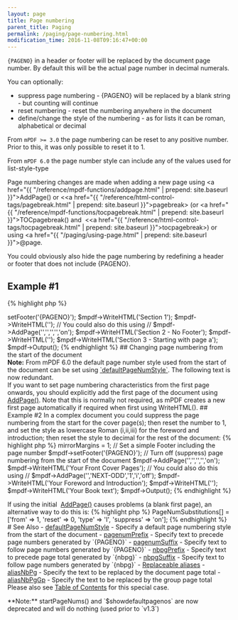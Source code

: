 ```yaml
---
layout: page
title: Page numbering
parent_title: Paging
permalink: /paging/page-numbering.html
modification_time: 2016-11-08T09:16:47+00:00
---
```


`{PAGENO}` in a header or footer will be replaced by the document page number. By default this will be the
actual page number in decimal numerals.

You can optionally:

* suppress page numbering - {PAGENO} will be replaced by a blank string - but counting will continue
* reset numbering - reset the numbering anywhere in the document
* define/change the style of the numbering - as for lists it can be roman, alphabetical or decimal

From `mPDF >= 3.0` the page numbering can be reset to any positive number. Prior to this, it was only possible to
reset it to 1.

From `mPDF 6.0` the page number style can include any of the values used for list-style-type

Page numbering changes are made when adding a new page using
<a href="{{ "/reference/mpdf-functions/addpage.html" | prepend: site.baseurl }}">AddPage()</a> or
&lt;<a href="{{ "/reference/html-control-tags/pagebreak.html" | prepend: site.baseurl }}">pagebreak</a>&gt;
(or <a href="{{ "/reference/mpdf-functions/tocpagebreak.html" | prepend: site.baseurl }}">TOCpagebreak()</a>
and  &lt;<a href="{{ "/reference/html-control-tags/tocpagebreak.html" | prepend: site.baseurl }}">tocpagebreak</a>&gt;)
or using <a href="{{ "/paging/using-page.html" | prepend: site.baseurl }}">@page</a>.

You could obviously also hide the page numbering by redefining a header or footer that does not include {PAGENO}.

## Example #1

{% highlight php %}
<?php

$mpdf = new \Mpdf\Mpdf();

// Set a simple Footer including the page number

$mpdf->setFooter('{PAGENO}');

$mpdf->WriteHTML('Section 1');

$mpdf->WriteHTML('');

// You could also do this using
// $mpdf->AddPage('','','','','on');

$mpdf->WriteHTML('Section 2 - No Footer');

$mpdf->WriteHTML('<pagebreak resetpagenum="1" pagenumstyle="a" suppress="off" />');

$mpdf->WriteHTML('Section 3 - Starting with page a');

$mpdf->Output();

{% endhighlight %}

## Changing page numbering from the start of the document

<div class="alert alert-info" role="alert">
    <strong>Note:</strong> From mPDF 6.0 the default page number style used from the start of the document can be set
    using <a href="{{ "/reference/mpdf-variables/defaultpagenumstyle.html" | prepend: site.baseurl }}">`defaultPageNumStyle`</a>.
    The following text is now redundant.
</div>

If you want to set page numbering characteristics from the first page onwards, you should explicitly add the first page
of the document using <a href="{{ "/reference/mpdf-functions/addpage.html" | prepend: site.baseurl }}">AddPage()</a>.
Note that this is normally not required, as mPDF creates a new first page automatically if required when first using
WriteHTML().

## Example #2

In a complex document you could suppress the page numbering from the start for the cover page(s); then reset the
number to 1, and set the style as lowercase Roman (i,ii,iii) for the foreword and introduction; then reset the
style to decimal for the rest of the document:

{% highlight php %}
<?php

$mpdf = new \Mpdf\Mpdf();

// Double-side document - mirror margins
$mpdf->mirrorMargins = 1;

// Set a simple Footer including the page number
$mpdf->setFooter('{PAGENO}');

// Turn off (suppress) page numbering from the start of the document
$mpdf->AddPage('','','','','on');

$mpdf->WriteHTML('Your Front Cover Pages');

// You could also do this using
// $mpdf->AddPage('','NEXT-ODD','1','i','off');
$mpdf->WriteHTML('Your Foreword and Introduction');
$mpdf->WriteHTML('<pagebreak type="NEXT-ODD" pagenumstyle="1" />');
$mpdf->WriteHTML('Your Book text');

$mpdf->Output();

{% endhighlight %}

<p>If using the initial  <a href="{{ "/reference/mpdf-functions/addpage.html" | prepend: site.baseurl }}">AddPage()</a>
causes problems (a blank first page), an alternative way to do this is:

{% highlight php %}
<?php

$mpdf->PageNumSubstitutions[] = ['from' => 1, 'reset' => 0, 'type' => 'I', 'suppress' => 'on'];
{% endhighlight %}

# See Also

- <a href="{{ "/reference/mpdf-variables/defaultpagenumstyle.html" | prepend: site.baseurl }}">defaultPageNumStyle</a> - Specify a default page numbering style from the start of the document
- <a href="{{ "/reference/mpdf-variables/pagenumprefix.html" | prepend: site.baseurl }}">pagenumPrefix</a> - Specify text to precede page numbers generated by `{PAGENO}`
- <a href="{{ "/reference/mpdf-variables/pagenumsuffix.html" | prepend: site.baseurl }}">pagenumSuffix</a> - Specify text to follow page numbers generated by `{PAGENO}`
- <a href="{{ "/reference/mpdf-variables/nbpgprefix.html" | prepend: site.baseurl }}">nbpgPrefix</a> - Specify text to precede page total generated by `{nbpg}`
- <a href="{{ "/reference/mpdf-variables/nbpgsuffix.html" | prepend: site.baseurl }}">nbpgSuffix</a> - Specify text to follow page numbers generated by `{nbpg}`
- <a href="{{ "/what-else-can-i-do/replaceable-aliases.html" | prepend: site.baseurl }}">Replaceable aliases</a>
- <a href="{{ "/reference/mpdf-variables/aliasnbpg.html" | prepend: site.baseurl }}">aliasNbPg</a> - Specify the text to be replaced by the document page total
- <a href="{{ "/reference/mpdf-variables/aliasnbpggp.html" | prepend: site.baseurl }}">aliasNbPgGp</a> - Specify the text to be replaced by the group page total

Please also see <a href="{{ "/what-else-can-i-do/table-of-contents.html" | prepend: site.baseurl }}">Table of Contents</a> for this special case.

<div class="alert alert-info" role="alert" markdown="1">
    **Note:** startPageNums() and `$showdefaultpagenos` are now deprecated and will do nothing (used prior to `v1.3`)
</div>
